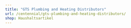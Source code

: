 ```yaml
---
title: "GTS Plumbing and Heating Distributors"
url: /centennial/gts-plumbing-and-heating-distributors/
shop: Haushaltsartikel
---
```

